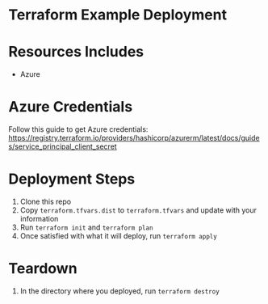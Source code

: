 # Terraform Example Deployment

# Resources Includes
- Azure

# Azure Credentials

Follow this guide to get Azure credentials: https://registry.terraform.io/providers/hashicorp/azurerm/latest/docs/guides/service_principal_client_secret

# Deployment Steps

1. Clone this repo
2. Copy `terraform.tfvars.dist` to `terraform.tfvars` and update with your information
3. Run `terraform init` and `terraform plan`
4. Once satisfied with what it will deploy, run `terraform apply`

# Teardown

1. In the directory where you deployed, run `terraform destroy`

